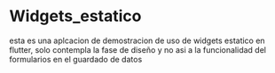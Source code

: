 # Widgets_estatico
esta es una aplcacion de demostracion de uso de widgets estatico en flutter, solo contempla la fase de diseño y no asi a la funcionalidad del formularios en el guardado de datos
